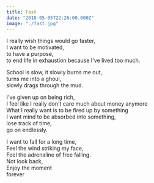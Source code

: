 ```yaml
---
title: Fast
date: "2018-05-05T22:26:00.000Z"
image: "./fast.jpg"
---
```


I really wish things would go faster,  
I want to be motivated,  
to have a purpose,  
to end life in exhaustion because I've lived too much.

School is slow, it slowly burns me out,  
turns me into a ghoul,  
slowly drags through the mud.

I've given up on being rich,  
I feel like I really don't care much about money anymore  
What I really want is to be fired up by something  
I want mind to be absorbed into something,  
lose track of time,  
go on endlessly.

I want to fall for a long time,  
Feel the wind striking my face,  
Feel the adrenaline of free falling.  
Not look back,  
Enjoy the moment  
forever
